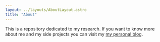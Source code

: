 ```yaml
---
layout: ../layouts/AboutLayout.astro
title: "About"
---
```


This is a repository dedicated to my research. If you want to know more about me and my side projects you can visit my [my personal blog](https://pedromasb.github.io/).
